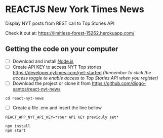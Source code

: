 # REACTJS New York Times News
Display NYT posts from REST call to Top Stories API

Check it out at: https://limitless-forest-15262.herokuapp.com/

## Getting the code on your computer
- [ ] Download and install <a href="https://nodejs.org/en/download/" target="_blank">Node.js</a>
- [ ] Create API KEY to access NYT Top stories https://developer.nytimes.com/get-started *(Remember to click the access toggle to enable access to Top Stories API when you register)*
- [ ] Download the project or clone it from https://github.com/diogo-santos/react-nyt-news

```
cd react-nyt-news
```
- [ ] Create a file .env and insert the line bellow
```
REACT_APP_NYT_API_KEY=*Your API KEY previouly set*
```

```
npm install
npm start
```
